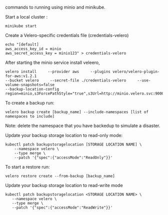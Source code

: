 commands to running using minio and minikube.

Start a local cluster :

```
minikube start
```

 Create a Velero-specific credentials file (credentials-velero)

```
echo "[default]
aws_access_key_id = minio
aws_secret_access_key = minio123" > credentials-velero
```

After starting the minio service install veleero, 
```
velero install     --provider aws     --plugins velero/velero-plugin-for-aws:v1.2.1     
--bucket velero     --secret-file ./credentials-velero     --use-volume-snapshots=false     
--backup-location-config region=minio,s3ForcePathStyle="true",s3Url=http://minio.velero.svc:9000
```

To create a backup run:
```
velero backup create [backup_name] --include-namespaces [list of namespaces to include]
```

Note: delete the namespace that you have backedup to simulate a disaster. 

Update your backup storage location to read-only mode:
```
kubectl patch backupstoragelocation [STORAGE LOCATION NAME] \
    --namespace velero \
    --type merge \
    --patch '{"spec":{"accessMode":"ReadOnly"}}'
```


To start a restore run:
```
velero restore create --from-backup [backup_name]
```
Update your backup storage location to read-write mode
```
kubectl patch backupstoragelocation <STORAGE LOCATION NAME> \
   --namespace velero \
   --type merge \
   --patch '{"spec":{"accessMode":"ReadWrite"}}'
```